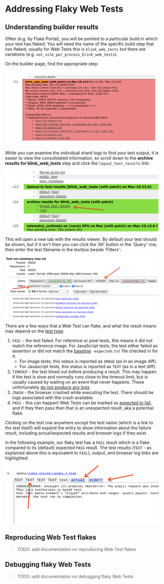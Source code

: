 # Addressing Flaky Web Tests

## Understanding builder results

Often (e.g. by Flake Portal), you will be pointed to a particular build in which
your test has flaked. You will need the name of the specific build step that has
flaked; usually for Web Tests this is `blink_web_tests` but there are variations
(e.g. `not_site_per_process_blink_web_tests`).

On the builder page, find the appropriate step:

![web_tests_blink_web_tests_step]

While you can examine the individual shard logs to find your test output, it is
easier to view the consolidated information, so scroll down to the **archive
results for blink\_web\_tests** step and click the `layout_test_results` link:

![web_tests_archive_blink_web_tests_step]

This will open a new tab with the results viewer. By default your test should be
shown, but if it isn't then you can click the 'All' button in the 'Query' row,
then enter the test filename in the textbox beside 'Filters':

![web_tests_results_viewer_query_filter]

There are a few ways that a Web Test can flake, and what the result means may
depend on the [test type](writing_web_tests.md#Test-Types):

1. `FAIL` - the test failed. For reference or pixel tests, this means it did not
   match the reference image. For JavaScript tests, the test either failed an
   assertion *or* did not match the [baseline](web_test_expectations.md)
   `-expected.txt` file checked in for it.
   * For image tests, this status is reported as `IMAGE` (as in an image diff).
   * For Javascript tests, this status is reported as `TEXT` (as in a text
     diff).
1. `TIMEOUT` - the test timed out before producing a result. This may happen if
   the test is slow and normally runs close to the timeout limit, but is usually
   caused by waiting on an event that never happens. These unfortunately [do not
   produce any logs](https://crbug.com/487051).
1. `CRASH` - the browser crashed while executing the test. There should be logs
   associated with the crash available.
1. `PASS` - this can happen! Web Tests can be marked as [expected to
   fail](web_test_expectations.md), and if they then pass then that is an
   unexpected result, aka a potential flake.

Clicking on the test row anywhere *except* the test name (which is a link to the
test itself) will expand the entry to show information about the failure result,
including actual/expected results and browser logs if they exist.

In the following example, our flaky test has a `FAIL` result which is a flake
compared to its (default) expected `PASS` result. The test results (`TEXT` - as
explained above this is equivalent to `FAIL`), output, and browser log links are
highlighted.

![web_tests_results_viewer_flaky_test]

## Reproducing Web Test flakes

>TODO: add documentation on reproducing Web Test flakes

## Debugging flaky Web Tests

>TODO: add documentation on debugging flaky Web Tests

[web_tests_blink_web_tests_step]: images/web_tests_blink_web_tests_step.png
[web_tests_archive_blink_web_tests_step]: images/web_tests_archive_blink_web_tests_step.png
[web_tests_results_viewer_query_filter]: images/web_tests_results_viewer_query_filter.png
[web_tests_results_viewer_flaky_test]: images/web_tests_results_viewer_flaky_test.png
